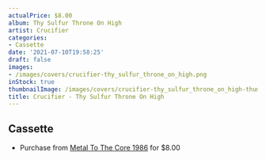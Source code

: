 ```yaml
---
actualPrice: $8.00
album: Thy Sulfur Throne On High
artist: Crucifier
categories:
- Cassette
date: '2021-07-10T19:58:25'
draft: false
images:
- /images/covers/crucifier-thy_sulfur_throne_on_high.png
inStock: true
thumbnailImage: /images/covers/crucifier-thy_sulfur_throne_on_high-thumb.png
title: Crucifier - Thy Sulfur Throne On High
---
```


## Cassette
* Purchase from [Metal To The Core 1986](https://metaltothecore1986.com/shop/crucifier-thy-sulfur-throne-on-high-cassette/) for $8.00
